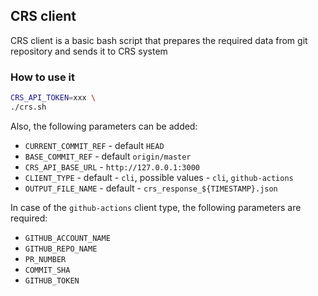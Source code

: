 ## CRS client

CRS client is a basic bash script that prepares the required data from git repository and sends it to CRS system

### How to use it

```bash
CRS_API_TOKEN=xxx \
./crs.sh
```

Also, the following parameters can be added:
- `CURRENT_COMMIT_REF` - default `HEAD`
- `BASE_COMMIT_REF` - default `origin/master`
- `CRS_API_BASE_URL` - `http://127.0.0.1:3000`
- `CLIENT_TYPE` - default - `cli`, possible values - `cli`, `github-actions`
- `OUTPUT_FILE_NAME` - default - `crs_response_${TIMESTAMP}.json`

In case of the `github-actions` client type, the following parameters are required: 
- `GITHUB_ACCOUNT_NAME`
- `GITHUB_REPO_NAME`
- `PR_NUMBER`
- `COMMIT_SHA`
- `GITHUB_TOKEN`
